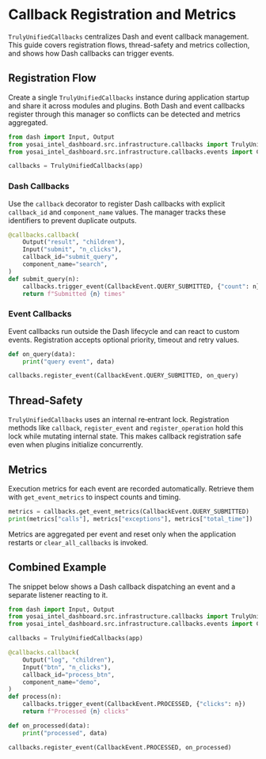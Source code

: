 # Callback Registration and Metrics

`TrulyUnifiedCallbacks` centralizes Dash and event callback management. This guide
covers registration flows, thread-safety and metrics collection, and shows how
Dash callbacks can trigger events.

## Registration Flow

Create a single `TrulyUnifiedCallbacks` instance during application startup and
share it across modules and plugins. Both Dash and event callbacks register
through this manager so conflicts can be detected and metrics aggregated.

```python
from dash import Input, Output
from yosai_intel_dashboard.src.infrastructure.callbacks import TrulyUnifiedCallbacks
from yosai_intel_dashboard.src.infrastructure.callbacks.events import CallbackEvent

callbacks = TrulyUnifiedCallbacks(app)
```

### Dash Callbacks

Use the `callback` decorator to register Dash callbacks with explicit
`callback_id` and `component_name` values. The manager tracks these identifiers
to prevent duplicate outputs.

```python
@callbacks.callback(
    Output("result", "children"),
    Input("submit", "n_clicks"),
    callback_id="submit_query",
    component_name="search",
)
def submit_query(n):
    callbacks.trigger_event(CallbackEvent.QUERY_SUBMITTED, {"count": n})
    return f"Submitted {n} times"
```

### Event Callbacks

Event callbacks run outside the Dash lifecycle and can react to custom events.
Registration accepts optional priority, timeout and retry values.

```python
def on_query(data):
    print("query event", data)

callbacks.register_event(CallbackEvent.QUERY_SUBMITTED, on_query)
```

## Thread-Safety

`TrulyUnifiedCallbacks` uses an internal re‑entrant lock. Registration methods
like `callback`, `register_event` and `register_operation` hold this lock while
mutating internal state. This makes callback registration safe even when plugins
initialize concurrently.

## Metrics

Execution metrics for each event are recorded automatically. Retrieve them with
`get_event_metrics` to inspect counts and timing.

```python
metrics = callbacks.get_event_metrics(CallbackEvent.QUERY_SUBMITTED)
print(metrics["calls"], metrics["exceptions"], metrics["total_time"])
```

Metrics are aggregated per event and reset only when the application restarts or
`clear_all_callbacks` is invoked.

## Combined Example

The snippet below shows a Dash callback dispatching an event and a separate
listener reacting to it.

```python
from dash import Input, Output
from yosai_intel_dashboard.src.infrastructure.callbacks import TrulyUnifiedCallbacks
from yosai_intel_dashboard.src.infrastructure.callbacks.events import CallbackEvent

callbacks = TrulyUnifiedCallbacks(app)

@callbacks.callback(
    Output("log", "children"),
    Input("btn", "n_clicks"),
    callback_id="process_btn",
    component_name="demo",
)
def process(n):
    callbacks.trigger_event(CallbackEvent.PROCESSED, {"clicks": n})
    return f"Processed {n} clicks"

def on_processed(data):
    print("processed", data)

callbacks.register_event(CallbackEvent.PROCESSED, on_processed)
```
